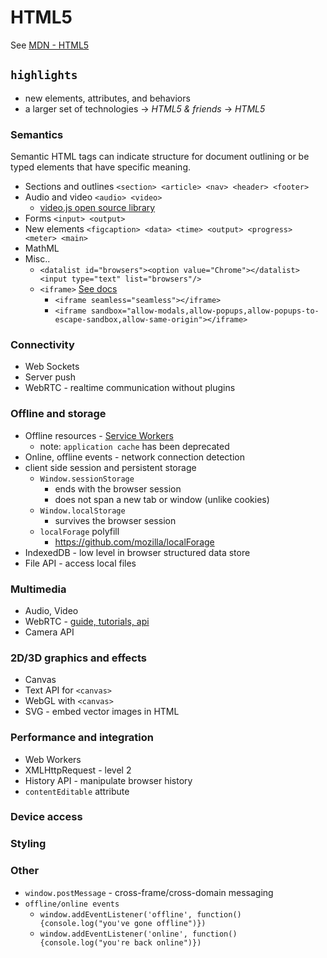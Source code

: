 # HTML5

See [MDN - HTML5](https://developer.mozilla.org/en-US/docs/Web/Guide/HTML/HTML5)

## `highlights`

* new elements, attributes, and behaviors
* a larger set of technologies -> _HTML5 & friends_ -> _HTML5_

### Semantics

Semantic HTML tags can indicate structure for document outlining or be typed elements that have specific meaning.

* Sections and outlines `<section> <article> <nav> <header> <footer>` 
* Audio and video `<audio> <video>` 
  * [video.js open source library](http://videojs.com/)
* Forms `<input> <output>`
* New elements `<figcaption> <data> <time> <output> <progress> <meter> <main>`
* MathML
* Misc..
  * `<datalist id="browsers"><option value="Chrome"></datalist><input type="text" list="browsers"/>`
  * `<iframe>` [See docs](https://developer.mozilla.org/en-US/docs/Web/HTML/Element/iframe#Attributes) 
    * `<iframe seamless="seamless"></iframe>`
    * `<iframe sandbox="allow-modals,allow-popups,allow-popups-to-escape-sandbox,allow-same-origin"></iframe>`


### Connectivity
* Web Sockets
* Server push
* WebRTC - realtime communication without plugins

### Offline and storage
* Offline resources - [Service Workers](https://developer.mozilla.org/en-US/docs/Web/API/Service_Worker_API/Using_Service_Workers) 
  * note: `application cache` has been deprecated
* Online, offline events - network connection detection
* client side session and persistent storage
  * `Window.sessionStorage`
    * ends with the browser session
    * does not span a new tab or window (unlike cookies)
  * `Window.localStorage`
    * survives the browser session
  * `localForage` polyfill
    * https://github.com/mozilla/localForage
* IndexedDB - low level in browser structured data store
* File API - access local files

### Multimedia
* Audio, Video
* WebRTC - [guide, tutorials, api](https://developer.mozilla.org/en-US/docs/Web/API/WebRTC_API)
* Camera API

### 2D/3D graphics and effects
* Canvas
* Text API for `<canvas>`
* WebGL with `<canvas>`
* SVG - embed vector images in HTML

### Performance and integration
* Web Workers
* XMLHttpRequest - level 2
* History API - manipulate browser history
* `contentEditable` attribute

### Device access

### Styling

### Other
* `window.postMessage` - cross-frame/cross-domain messaging
* `offline/online events`
  * `window.addEventListener('offline', function(){console.log("you've gone offline")})`
  * `window.addEventListener('online', function(){console.log("you're back online")})`


